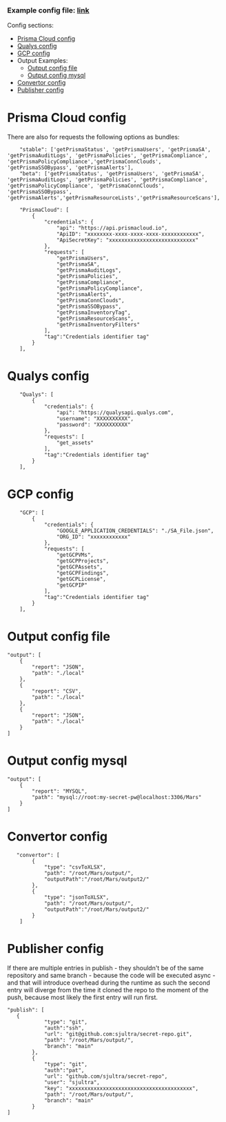 
### Example config file: [link](./config.json)

Config sections:
* [Prisma Cloud config](#Prisma-Cloud-config)
* [Qualys config](#Qualys-config)
* [GCP config](#GCP-config)
* Output Examples:
    * [Output config file](#Output-config-file)
    * [Output config mysql](#Output-config-mysql)
* [Convertor config](#Convertor-config)
* [Publisher config](#Publisher-config)


# Prisma Cloud config
There are also for requests the following options as bundles:
```
    "stable": ['getPrismaStatus', 'getPrismaUsers', 'getPrismaSA', 'getPrismaAuditLogs', 'getPrismaPolicies', 'getPrismaCompliance', 'getPrismaPolicyCompliance','getPrismaConnClouds', 'getPrismaSSOBypass', 'getPrismaAlerts'],
    "beta": ['getPrismaStatus', 'getPrismaUsers', 'getPrismaSA', 'getPrismaAuditLogs', 'getPrismaPolicies', 'getPrismaCompliance', 'getPrismaPolicyCompliance', 'getPrismaConnClouds', 'getPrismaSSOBypass', 'getPrismaAlerts','getPrismaResourceLists','getPrismaResourceScans'],
```

```
    "PrismaCloud": [
        {
            "credentials": {
                "api": "https://api.prismacloud.io",
                "ApiID": "xxxxxxxx-xxxx-xxxx-xxxx-xxxxxxxxxxxx",
                "ApiSecretKey": "xxxxxxxxxxxxxxxxxxxxxxxxxxxx"
            },
            "requests": [
                "getPrismaUsers",
                "getPrismaSA",
                "getPrismaAuditLogs",
                "getPrismaPolicies",
                "getPrismaCompliance",
                "getPrismaPolicyCompliance",
                "getPrismaAlerts",
                "getPrismaConnClouds", 
                "getPrismaSSOBypass",
                "getPrismaInventoryTag",
                "getPrismaResourceScans",
                "getPrismaInventoryFilters"
            ],
            "tag":"Credentials identifier tag"
        }
    ],
```

# Qualys config
```
    "Qualys": [
        {
            "credentials": {
                "api": "https://qualysapi.qualys.com",
                "username": "XXXXXXXXXX",
                "password": "XXXXXXXXXX"
            },
            "requests": [
                "get_assets"
            ],
            "tag":"Credentials identifier tag"
        }
    ],
```

# GCP config
```
    "GCP": [
        {
            "credentials": {
                "GOOGLE_APPLICATION_CREDENTIALS": "./SA_File.json",
                "ORG_ID": "xxxxxxxxxxxx"
            },
            "requests": [
                "getGCPVMs",
                "getGCPProjects",
                "getGCPAssets",
                "getGCPFindings",
                "getGCPLicense",
                "getGCPIP"
            ],
            "tag":"Credentials identifier tag"
        }
    ],

```

# Output config file
```
"output": [
    {
        "report": "JSON",
        "path": "./local"
    },
    {
        "report": "CSV",
        "path": "./local"
    },
    {
        "report": "JSON",
        "path": "./local"
    }
]
```

# Output config mysql
```
"output": [
    {
        "report": "MYSQL",
        "path": "mysql://root:my-secret-pw@localhost:3306/Mars"
    }
]
```

# Convertor config
```
   "convertor": [
        {
            "type": "csvToXLSX",
            "path": "/root/Mars/output/",
            "outputPath":"/root/Mars/output2/"
        },
        {
            "type": "jsonToXLSX",
            "path": "/root/Mars/output/",
            "outputPath":"/root/Mars/output2/"
        }
    ]
```

# Publisher config 

If there are multiple entries in publish - they shouldn't be of the same repository and same branch - because the code will be executed async - and that will introduce overhead during the runtime as such the second entry will diverge from the time it cloned the repo to the moment of the push, because most likely the first entry will run first.

```
"publish": [
   {
            "type": "git",
            "auth":"ssh",
            "url": "git@github.com:sjultra/secret-repo.git",
            "path": "/root/Mars/output/",
            "branch": "main"
        },
        {
            "type": "git",
            "auth":"pat",
            "url": "github.com/sjultra/secret-repo",
            "user": "sjultra",
            "key": "xxxxxxxxxxxxxxxxxxxxxxxxxxxxxxxxxxxxxxxx",
            "path": "/root/Mars/output/",
            "branch": "main"
        }
]
```